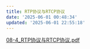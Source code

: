 ```yaml
---
title: RTP协议与RTCP协议
date: '2025-06-01 00:48:34'
updated: '2025-06-01 22:55:18'
---
```

[08-4_RTP协议与RTCP协议.pdf](https://www.yuque.com/attachments/yuque/0/2025/pdf/22824354/1748710144328-45c5ebdf-5b14-412d-979b-bc583c6f2995.pdf)

